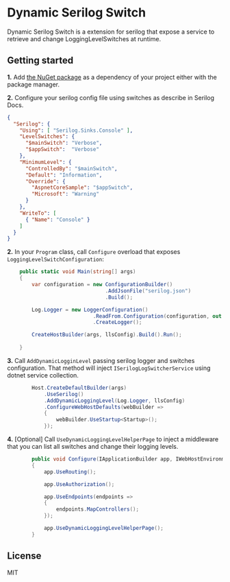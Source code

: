 # Dynamic Serilog Switch
Dynamic Serilog Switch is a extension for serilog that expose a service to retrieve and change LoggingLevelSwitches at runtime.

## Getting started

**1.** Add [the NuGet package](https://www.nuget.org/packages/dynamic-serilog-switch) as a dependency of your project either with the package manager.

**2.** Configure your serilog config file using switches as describe in Serilog Docs.

```json
{
  "Serilog": {
    "Using": [ "Serilog.Sinks.Console" ],
    "LevelSwitches": {
      "$mainSwitch": "Verbose",
      "$appSwitch":  "Verbose"
    },
    "MinimumLevel": {
      "ControlledBy": "$mainSwitch",
      "Default": "Information",
      "Override": {
        "AspnetCoreSample": "$appSwitch",
        "Microsoft": "Warning"
      }
    },
    "WriteTo": [
      { "Name": "Console" }
    ]
  }
}
```

**2.** In your `Program` class, call `Configure` overload that exposes `LoggingLevelSwitchConfiguration`:

```csharp
    public static void Main(string[] args)
    {
        var configuration = new ConfigurationBuilder()
                                .AddJsonFile("serilog.json")
                                .Build();

        Log.Logger = new LoggerConfiguration()
                            .ReadFrom.Configuration(configuration, out var llsConfig)
                            .CreateLogger();

        CreateHostBuilder(args, llsConfig).Build().Run();
        
    }
```

**3.** Call `AddDynamicLogginLevel` passing serilog logger and switches configuration. That method will inject `ISerilogLogSwitcherService` using dotnet service collection. 

```csharp
        Host.CreateDefaultBuilder(args)
            .UseSerilog()
            .AddDynamicLoggingLevel(Log.Logger, llsConfig)
            .ConfigureWebHostDefaults(webBuilder =>
            {
                webBuilder.UseStartup<Startup>();
            });
```

**4.** [Optional] Call `UseDynamicLoggingLevelHelperPage` to inject a middleware that you can list all switches and change their logging levels.

```csharp
        public void Configure(IApplicationBuilder app, IWebHostEnvironment env, IHostApplicationLifetime lifetime)
        {
            app.UseRouting();

            app.UseAuthorization();

            app.UseEndpoints(endpoints =>
            {
                endpoints.MapControllers();
            });

            app.UseDynamicLoggingLevelHelperPage();
        }
```

## License

MIT
